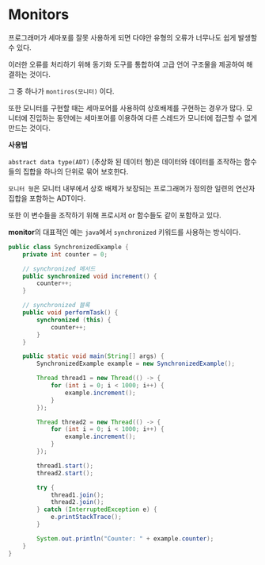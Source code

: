 # Monitors

프로그래머가 세마포를 잘못 사용하게 되면 다야안 유형의 오류가 너무나도 쉽게 발생할 수 있다.

이러한 오류를 처리하기 위해 동기화 도구를 통합하여 고급 언어 구조물을 제공하여 해결하는 것이다.

그 중 하나가 `montiros(모니터)` 이다.

또한 모니터를 구현할 때는 세마포어를 사용하여 상호배제를 구현하는 경우가 많다. 모니터에 진입하는 동안에는 세마포어를 이용하여 다른 스레드가 모니터에 접근할 수 없게 만드는 것이다.

**사용법**

`abstract data type(ADT)` (추상화 된 데이터 형)은 데이터와 데이터를 조작하는 함수들의 집합을 하나의 단위로 묶어 보호한다.

`모니터 형`은 모니터 내부에서 상호 배제가 보장되는 프로그래머가 정의한 일련의 연산자 집합을 포함하는 ADT이다.

또한 이 변수들을 조작하기 위해 프로시저 or 함수들도 같이 포함하고 있다.

**monitor**의 대표적인 예는 `java`에서 `synchronized` 키워드를 사용하는 방식이다.

```java
public class SynchronizedExample {
    private int counter = 0;

    // synchronized 메서드
    public synchronized void increment() {
        counter++;
    }

    // synchronized 블록
    public void performTask() {
        synchronized (this) {
            counter++;
        }
    }

    public static void main(String[] args) {
        SynchronizedExample example = new SynchronizedExample();

        Thread thread1 = new Thread(() -> {
            for (int i = 0; i < 1000; i++) {
                example.increment();
            }
        });

        Thread thread2 = new Thread(() -> {
            for (int i = 0; i < 1000; i++) {
                example.increment();
            }
        });

        thread1.start();
        thread2.start();

        try {
            thread1.join();
            thread2.join();
        } catch (InterruptedException e) {
            e.printStackTrace();
        }

        System.out.println("Counter: " + example.counter);
    }
}

```

